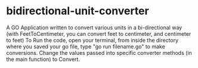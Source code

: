 # bidirectional-unit-converter
A GO Application written to convert various units in a bi-directional way (with FeetToCentimeter, you can convert feet to centimeter, and centimeter to feet)
To Run the code, open your terminal, from inside the directory where you saved your go file, type "go run filename.go" to make conversions.
Change the values passed into specific converter methods (in the main function) to Convert.
